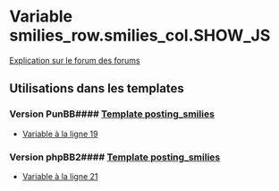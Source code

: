 # Variable smilies_row.smilies_col.SHOW_JS
[Explication sur le forum des forums](http://forum.forumactif.com/t294113-listing-des-variables#smilies_row.smilies_col.SHOW_JS)
## Utilisations dans les templates
### Version PunBB#### [Template posting_smilies](punbb/posting_smilies.md)
* [Variable à la ligne 19](../punbb/posting_smilies.tpl#L19)
### Version phpBB2#### [Template posting_smilies](subsilver/posting_smilies.md)
* [Variable à la ligne 21](../subsilver/posting_smilies.tpl#L21)